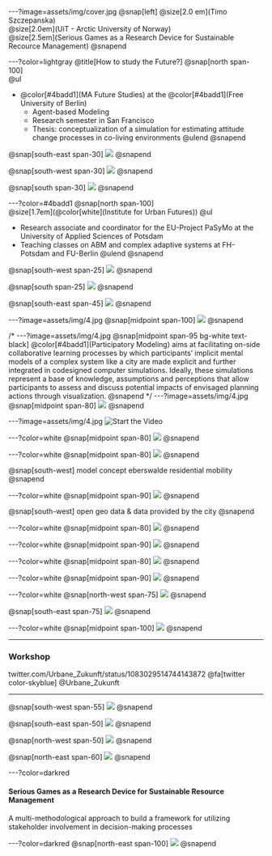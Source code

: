 ---?image=assets/img/cover.jpg
@snap[left]
@size[2.0 em](Timo Szczepanska)
<br>
@size[2.0em](UiT - Arctic University of Norway)
<br>
@size[2.5em](Serious Games as a Research Device for Sustainable Recource Management)
@snapend

---?color=lightgray
@title[How to study the Future?]
@snap[north span-100]
<br>
@ul[](false)
- @color[#4badd1](MA Future Studies) at the @color[#4badd1](Free University of Berlin)
  - Agent-based Modeling
  - Research semester in San Francisco
  - Thesis: conceptualization of a simulation for estimating attitude change processes in co-living environments
@ulend
@snapend

@snap[south-east span-30]
![](assets/img/m3.png)
@snapend

@snap[south-west span-30]
![](assets/img/m1.png)
@snapend

@snap[south span-30]
![](assets/img/m2.png)
@snapend

---?color=#4badd1
@snap[north span-100]
<br>
@size[1.7em](@color[white](Institute for Urban Futures))
@ul[](false)
- Research associate and coordinator for the EU-Project PaSyMo at the University of Applied Sciences of Potsdam
- Teaching classes on ABM and complex adaptive systems at FH-Potsdam and FU-Berlin
@ulend
@snapend

@snap[south-west span-25]
![](assets/img/UZ_l.png)
@snapend

@snap[south span-25]
![](assets/img/UZ_m.png)
@snapend

@snap[south-east span-45]
![](assets/img/UZ_r.png)
@snapend

---?image=assets/img/4.jpg
@snap[midpoint span-100]
![](assets/img/l.png)
@snapend

/*
---?image=assets/img/4.jpg
@snap[midpoint span-95 bg-white text-black]
@color[#4badd1](Participatory Modeling) aims at facilitating on-side collaborative learning processes by which participants’ implicit mental models of a complex system like a city are made explicit and further integrated in codesigned computer simulations. Ideally, these simulations represent a base of knowledge, assumptions and perceptions that allow participants to assess and discuss potential impacts of envisaged planning actions through visualization.
@snapend
*/
---?image=assets/img/4.jpg
@snap[midpoint span-80]
![](assets/img/b.png)
@snapend

---?image=assets/img/4.jpg
![Start the Video](https://player.vimeo.com/video/285110972)

---?color=white
@snap[midpoint span-80]
![](assets/img/a.png)
@snapend

---?color=white
@snap[midpoint span-80]
![](assets/img/c.png)
@snapend

@snap[south-west]
model concept eberswalde residential mobility
@snapend

---?color=white
@snap[midpoint span-90]
![](assets/img/c1.png)
@snapend

@snap[south-west]
open geo data & data provided by the city
@snapend


---?color=white
@snap[midpoint span-80]
![](assets/img/d.png)
@snapend

---?color=white
@snap[midpoint span-90]
![](assets/img/e.png)
@snapend

---?color=white
@snap[midpoint span-80]
![](assets/img/f.png)
@snapend

---?color=white
@snap[midpoint span-90]
![](assets/img/g.png)
@snapend

---?color=white
@snap[north-west span-75]
![](assets/img/h.png)
@snapend

@snap[south-east span-75]
![](assets/img/i.png)
@snapend

---?color=white
@snap[midpoint span-100]
![](assets/img/j.png)
@snapend

---
### Workshop
twitter.com/Urbane_Zukunft/status/1083029514744143872
@fa[twitter color-skyblue] @Urbane_Zukunft

---
@snap[south-west span-55]
![](assets/img/WS3.jpg)
@snapend

@snap[south-east span-50]
![](assets/img/WS4.jpg)
@snapend

@snap[north-west span-50]
![](assets/img/WS2.jpg)
@snapend

@snap[north-east span-60]
![](assets/img/WS1.jpg)
@snapend

---?color=darkred
#### Serious Games as a Research Device for Sustainable Resource Management
A multi-methodological approach to build a framework for utilizing stakeholder involvement in decision-making processes

---?color=darkred
@snap[north-east span-100]
![](assets/img/circle.jpg)
@snapend
